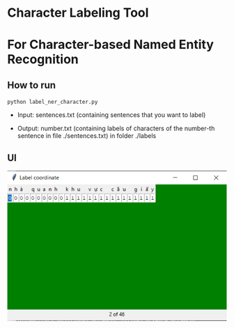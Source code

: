 # Character Labeling Tool

# For Character-based Named Entity Recognition

## How to run

```
python label_ner_character.py
```

- Input: sentences.txt (containing sentences that you want to label)

- Output: number.txt (containing labels of characters of the number-th sentence in file ./sentences.txt) in folder ./labels

## UI

![Screenshot](Capture.PNG)
